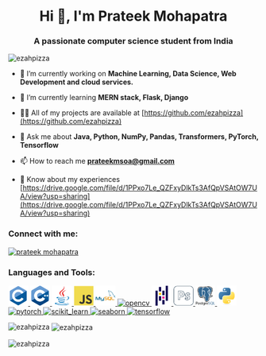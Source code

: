 <h1 align="center">Hi 👋, I'm Prateek Mohapatra</h1>
<h3 align="center">A passionate computer science student from India</h3>

<p align="left"> <img src="https://komarev.com/ghpvc/?username=ezahpizza&label=Profile%20views&color=0e75b6&style=flat" alt="ezahpizza" /> </p>

- 🔭 I’m currently working on **Machine Learning, Data Science, Web Development and cloud services.**

- 🌱 I’m currently learning **MERN stack, Flask, Django**

- 👨‍💻 All of my projects are available at [https://github.com/ezahpizza](https://github.com/ezahpizza)

- 💬 Ask me about **Java, Python, NumPy, Pandas, Transformers, PyTorch, Tensorflow**

- 📫 How to reach me **prateekmsoa@gmail.com**

- 📄 Know about my experiences [https://drive.google.com/file/d/1PPxo7Le_QZFxyDlkTs3AfQpVSAtOW7UA/view?usp=sharing](https://drive.google.com/file/d/1PPxo7Le_QZFxyDlkTs3AfQpVSAtOW7UA/view?usp=sharing)

<h3 align="left">Connect with me:</h3>
<p align="left">
<a href="https://linkedin.com/in/prateek mohapatra" target="blank"><img align="center" src="https://raw.githubusercontent.com/rahuldkjain/github-profile-readme-generator/master/src/images/icons/Social/linked-in-alt.svg" alt="prateek mohapatra" height="30" width="40" /></a>
</p>

<h3 align="left">Languages and Tools:</h3>
<p align="left"> <a href="https://www.cprogramming.com/" target="_blank" rel="noreferrer"> <img src="https://raw.githubusercontent.com/devicons/devicon/master/icons/c/c-original.svg" alt="c" width="40" height="40"/> </a> <a href="https://www.w3schools.com/cpp/" target="_blank" rel="noreferrer"> <img src="https://raw.githubusercontent.com/devicons/devicon/master/icons/cplusplus/cplusplus-original.svg" alt="cplusplus" width="40" height="40"/> </a> <a href="https://www.java.com" target="_blank" rel="noreferrer"> <img src="https://raw.githubusercontent.com/devicons/devicon/master/icons/java/java-original.svg" alt="java" width="40" height="40"/> </a> <a href="https://developer.mozilla.org/en-US/docs/Web/JavaScript" target="_blank" rel="noreferrer"> <img src="https://raw.githubusercontent.com/devicons/devicon/master/icons/javascript/javascript-original.svg" alt="javascript" width="40" height="40"/> </a> <a href="https://www.mysql.com/" target="_blank" rel="noreferrer"> <img src="https://raw.githubusercontent.com/devicons/devicon/master/icons/mysql/mysql-original-wordmark.svg" alt="mysql" width="40" height="40"/> </a> <a href="https://opencv.org/" target="_blank" rel="noreferrer"> <img src="https://www.vectorlogo.zone/logos/opencv/opencv-icon.svg" alt="opencv" width="40" height="40"/> </a> <a href="https://pandas.pydata.org/" target="_blank" rel="noreferrer"> <img src="https://raw.githubusercontent.com/devicons/devicon/2ae2a900d2f041da66e950e4d48052658d850630/icons/pandas/pandas-original.svg" alt="pandas" width="40" height="40"/> </a> <a href="https://www.photoshop.com/en" target="_blank" rel="noreferrer"> <img src="https://raw.githubusercontent.com/devicons/devicon/master/icons/photoshop/photoshop-line.svg" alt="photoshop" width="40" height="40"/> </a> <a href="https://www.postgresql.org" target="_blank" rel="noreferrer"> <img src="https://raw.githubusercontent.com/devicons/devicon/master/icons/postgresql/postgresql-original-wordmark.svg" alt="postgresql" width="40" height="40"/> </a> <a href="https://www.python.org" target="_blank" rel="noreferrer"> <img src="https://raw.githubusercontent.com/devicons/devicon/master/icons/python/python-original.svg" alt="python" width="40" height="40"/> </a> <a href="https://pytorch.org/" target="_blank" rel="noreferrer"> <img src="https://www.vectorlogo.zone/logos/pytorch/pytorch-icon.svg" alt="pytorch" width="40" height="40"/> </a> <a href="https://scikit-learn.org/" target="_blank" rel="noreferrer"> <img src="https://upload.wikimedia.org/wikipedia/commons/0/05/Scikit_learn_logo_small.svg" alt="scikit_learn" width="40" height="40"/> </a> <a href="https://seaborn.pydata.org/" target="_blank" rel="noreferrer"> <img src="https://seaborn.pydata.org/_images/logo-mark-lightbg.svg" alt="seaborn" width="40" height="40"/> </a> <a href="https://www.tensorflow.org" target="_blank" rel="noreferrer"> <img src="https://www.vectorlogo.zone/logos/tensorflow/tensorflow-icon.svg" alt="tensorflow" width="40" height="40"/> </a> </p>

<p><img align="left" src="https://github-readme-stats.vercel.app/api/top-langs?username=ezahpizza&show_icons=true&locale=en&layout=compact" alt="ezahpizza" /></p>

<p>&nbsp;<img align="center" src="https://github-readme-stats.vercel.app/api?username=ezahpizza&show_icons=true&locale=en" alt="ezahpizza" /></p>

<p><img align="center" src="https://github-readme-streak-stats.herokuapp.com/?user=ezahpizza&" alt="ezahpizza" /></p>
